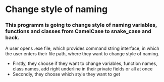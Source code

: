 # Change style of naming
### This programm is going to change style of naming variables, functions and classes from CamelCase to snake_case and back.

 A user opens .exe file, which provides command string interface, in which the user enters their file path, where they want to change style of naming.
 - Firstly, they choose if they want to change variables, function names, class names, add right underline in their private fields or all at once
 - Secondly, they choose which style they want to get 
